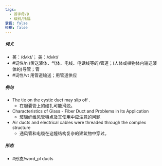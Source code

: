 ```yaml
---
tags:
  - 首字母/D
  - 级别/托福
掌握: false
模糊: false
---
```

##### 词义
- 英：/dʌkt/； 美：/dʌkt/
- #词性/n  (传送液体、气体、电线、电话线等的)管道；(人体或植物体内输送液体的)导管；管
- #词性/vt  用管道输送；用管道供应
##### 例句
- The tie on the cystic duct may slip off .
	- 在胆囊管上的结扎可能滑脱。
- Characteristics of Glass - Fiber Duct and Problems in Its Application
	- 玻璃纤维风管特点及其使用中应注意的问题
- Air ducts and electrical cables were threaded through the complex structure
	- 通风管和电缆在这幢结构复杂的建筑物中穿过。
##### 形态
- #形态/word_pl ducts
